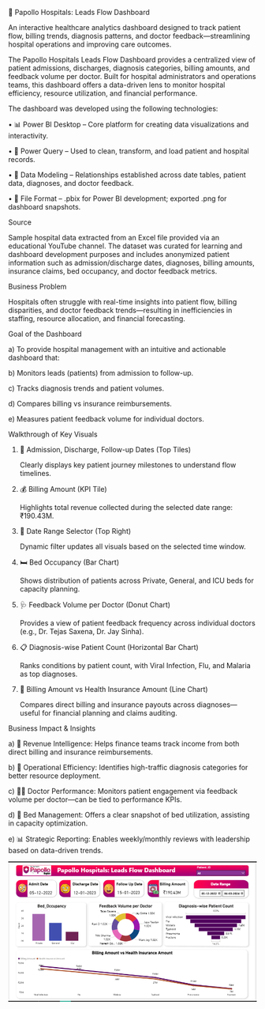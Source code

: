 🏥 Papollo Hospitals: Leads Flow Dashboard

An interactive healthcare analytics dashboard designed to track patient flow, billing trends, diagnosis patterns, and doctor feedback—streamlining hospital operations and improving care outcomes.

The Papollo Hospitals Leads Flow Dashboard provides a centralized view of patient admissions, discharges, diagnosis categories, billing amounts, and feedback volume per doctor. Built for hospital administrators and operations teams, this dashboard offers a data-driven lens to monitor hospital efficiency, resource utilization, and financial performance.

The dashboard was developed using the following technologies:

• 📊 Power BI Desktop – Core platform for creating data visualizations and interactivity.

• 🔄 Power Query – Used to clean, transform, and load patient and hospital records.

• 🔗 Data Modeling – Relationships established across date tables, patient data, diagnoses, and doctor feedback.

• 📁 File Format – .pbix for Power BI development; exported .png for dashboard snapshots.


Source

Sample hospital data extracted from an Excel file provided via an educational YouTube channel. The dataset was curated for learning and dashboard development purposes and includes anonymized patient information such as admission/discharge dates, diagnoses, billing amounts, insurance claims, bed occupancy, and doctor feedback metrics.


Business Problem

Hospitals often struggle with real-time insights into patient flow, billing disparities, and doctor feedback trends—resulting in inefficiencies in staffing, resource allocation, and financial forecasting.


Goal of the Dashboard

a) To provide hospital management with an intuitive and actionable dashboard that:

b) Monitors leads (patients) from admission to follow-up.

c) Tracks diagnosis trends and patient volumes.

d) Compares billing vs insurance reimbursements.

e) Measures patient feedback volume for individual doctors.


Walkthrough of Key Visuals

  1. 📅 Admission, Discharge, Follow-up Dates (Top Tiles)

      Clearly displays key patient journey milestones to understand flow timelines.

  2. 💰 Billing Amount (KPI Tile)

      Highlights total revenue collected during the selected date range: ₹190.43M.

  3. 📆 Date Range Selector (Top Right)

      Dynamic filter updates all visuals based on the selected time window.

  4. 🛏️ Bed Occupancy (Bar Chart)

      Shows distribution of patients across Private, General, and ICU beds for capacity planning.

  5. 🩺 Feedback Volume per Doctor (Donut Chart)

      Provides a view of patient feedback frequency across individual doctors (e.g., Dr. Tejas Saxena, Dr. Jay Sinha).

  6. 📋 Diagnosis-wise Patient Count (Horizontal Bar Chart)

      Ranks conditions by patient count, with Viral Infection, Flu, and Malaria as top diagnoses.

  7. 💸 Billing Amount vs Health Insurance Amount (Line Chart)

      Compares direct billing and insurance payouts across diagnoses—useful for financial planning and claims auditing.
     

Business Impact & Insights

  a) 🧾 Revenue Intelligence: Helps finance teams track income from both direct billing and insurance reimbursements.

  b) 🧠 Operational Efficiency: Identifies high-traffic diagnosis categories for better resource deployment.

  c) 🧑‍⚕️ Doctor Performance: Monitors patient engagement via feedback volume per doctor—can be tied to performance KPIs.

  d) 🏥 Bed Management: Offers a clear snapshot of bed utilization, assisting in capacity optimization.

  e) 📊 Strategic Reporting: Enables weekly/monthly reviews with leadership based on data-driven trends.
  

![DashBoard Preview](https://github.com/ki2345/Healthcare_Project/blob/main/Snapshot%20of%20the%20DashBoard.PNG)
